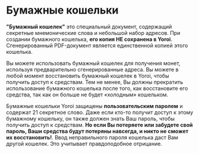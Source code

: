 # Бумажные кошельки

**"Бумажный кошелек"** это специальный документ, содержащий секретные мнемонические слова и небольшой набор адресов. При создании бумажного кошелька, **его копия НЕ сохранена в Yoroi**. Сгенерированный PDF-документ является единственной копией этого кошелька.

Вы можете использовать бумажный кошелек для получения монет, используя предварительно сгенерированные адреса. Вы можете в любой момент восстановить бумажный кошелек в Yoroi, чтобы получить доступ к средствам. Тем не менее, Вы должны прекратить использование бумажного кошелька после того, как восстановите его средства, так как он больше не будет «холодным» кошельком.

Бумажные кошельки Yoroi защищены **пользовательским паролем** и содержат 21 секретное слово. Даже если кто-то получит доступ к этому бумажному кошельку, он также должен знать Ваш пароль, чтобы получить доступ к средствам. **Но если Вы потеряете или забудете свой пароль, Ваши средства будут потеряны навсегда, и никто не сможет их восстановить!**. Ввод неправильного пароля кошелька даст Вам другой кошелек. Это учитывает правдоподобное отрицание.